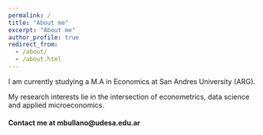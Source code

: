 ```yaml
---
permalink: /
title: "About me"
excerpt: "About me"
author_profile: true
redirect_from: 
  - /about/
  - /about.html
---
```


I am currently studying a M.A in Economics at San Andres University (ARG).

My research interests lie in the intersection of econometrics, data science and applied microeconomics.

<h4>Contact me at mbullano@udesa.edu.ar</h4>

